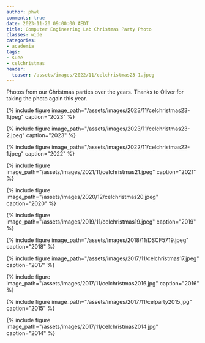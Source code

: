 ```yaml
---
author: phwl
comments: true
date: 2023-11-20 09:00:00 AEDT
title: Computer Engineering Lab Christmas Party Photo 
classes: wide
categories:
- academia
tags:
- suee
- celchristmas
header:
  teaser: /assets/images/2022/11/celchristmas23-1.jpeg
---
```


Photos from our Christmas parties over the years. Thanks to Oliver for taking the photo again this year.

{% include figure image_path="/assets/images/2023/11/celchristmas23-1.jpeg" caption="2023" %}

{% include figure image_path="/assets/images/2023/11/celchristmas23-2.jpeg" caption="2023" %}

{% include figure image_path="/assets/images/2022/11/celchristmas22-1.jpeg" caption="2022" %}

{% include figure image_path="/assets/images/2021/11/celchristmas21.jpeg" caption="2021" %}

{% include figure image_path="/assets/images/2020/12/celchristmas20.jpeg" caption="2020" %}

{% include figure image_path="/assets/images/2019/11/celchristmas19.jpeg" caption="2019" %}

{% include figure image_path="/assets/images/2018/11/DSCF5719.jpeg" caption="2018" %}

{% include figure image_path="/assets/images/2017/11/celchristmas17.jpeg" caption="2017" %}

{% include figure image_path="/assets/images/2017/11/celchristmas2016.jpg" caption="2016" %}

{% include figure image_path="/assets/images/2017/11/celparty2015.jpg" caption="2015" %}

{% include figure image_path="/assets/images/2017/11/celchristmas2014.jpg" caption="2014" %}
